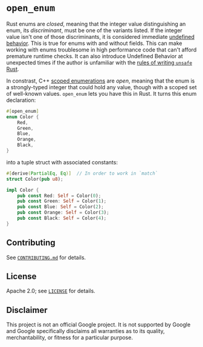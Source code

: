 # `open_enum`

Rust enums are _closed_, meaning that the integer value distinguishing an enum, its _discriminant_,
must be one of the variants listed. If the integer value isn't one of those discriminants, it
is considered immediate [undefined behavior][ub]. This is true for enums with and without fields.
This can make working with enums troublesome in high performance code that can't afford premature
runtime checks.
It can also introduce Undefined Behavior at unexpected times if the author is unfamiliar with
the [rules of writing `unsafe` Rust][nomicon].

In constrast, C++ [scoped enumerations][cpp-scoped-enum] are _open_, meaning that the enum is a
strongly-typed integer that could hold any value, though with a scoped set of well-known values.
`open_enum` lets you have this in Rust. It turns this enum declaration:

``` rust
#[open_enum]
enum Color {
    Red,
    Green,
    Blue,
    Orange,
    Black,
}
```

into a tuple struct with associated constants:

``` rust
#[derive(PartialEq, Eq)]  // In order to work in `match`
struct Color(pub u8);

impl Color {
    pub const Red: Self = Color(0);
    pub const Green: Self = Color(1);
    pub const Blue: Self = Color(2);
    pub const Orange: Self = Color(3);
    pub const Black: Self = Color(4);
}
```

[cpp-scoped-enum]: https://en.cppreference.com/w/cpp/language/enum#Scoped_enumerations
[nomicon]: https://doc.rust-lang.org/nomicon/
[ub]: https://doc.rust-lang.org/reference/behavior-considered-undefined.html

## Contributing

See [`CONTRIBUTING.md`](CONTRIBUTING.md) for details.

## License

Apache 2.0; see [`LICENSE`](LICENSE) for details.

## Disclaimer

This project is not an official Google project. It is not supported by
Google and Google specifically disclaims all warranties as to its quality,
merchantability, or fitness for a particular purpose.
